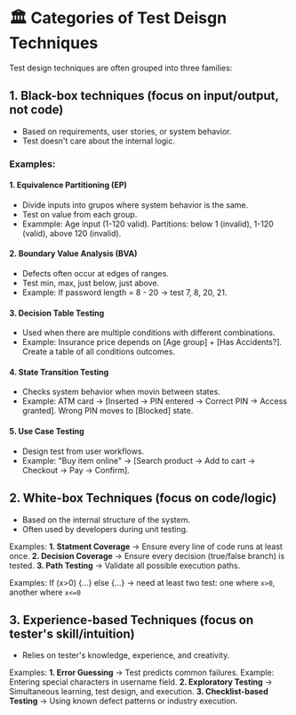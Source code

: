 # 🏛️ Categories of Test Deisgn Techniques

Test design techniques are often grouped into three families:

## 1. Black-box techniques (focus on input/output, not code)
- Based on requirements, user stories, or system behavior.
- Test doesn't care about the internal logic.

### Examples:
#### 1. Equivalence Partitioning (EP)
- Divide inputs into grupos where system behavior is the same.
- Test on value from each group.
- Exammple: Age input (1-120 valid). Partitions: below 1 (invalid), 1-120 (valid), above 120 (invalid).

#### 2. Boundary Value Analysis (BVA)
- Defects often occur at edges of ranges.
- Test min, max, just below, just above.
- Example: If password length = 8 - 20 -> test 7, 8, 20, 21.

#### 3. Decision Table Testing
- Used when there are multiple conditions with different combinations.
- Example: Insurance price depends on [Age group] + [Has Accidents?]. Create a table of all conditions outcomes.

#### 4. State Transition Testing
- Checks system behavior when movin between states.
- Example: ATM card -> [Inserted -> PIN entered -> Correct PIN -> Access granted].
Wrong PIN moves to [Blocked] state.

#### 5. Use Case Testing
- Design test from user workflows.
- Example: "Buy item online" -> [Search product -> Add to cart -> Checkout -> Pay -> Confirm].

## 2. White-box Techniques (focus on code/logic)
- Based on the internal structure of the system.
- Often used by developers during unit testing.

Examples: 
**1. Statment Coverage** -> Ensure every line of code runs at least once.
**2. Decision Coverage** -> Ensure every decision (true/false branch) is tested.
**3. Path Testing** -> Validate all possible execution paths.

Examples: If (x>0) {...} else {...} -> need at least two test: one where `x>0`, another where `x<=0`

## 3. Experience-based Techniques (focus on tester's skill/intuition)
- Relies on tester's knowledge, experience, and creativity.

Examples:
**1. Error Guessing** -> Test predicts common failures.
Example: Entering special characters in username field.
**2. Exploratory Testing** -> Simultaneous learning, test design, and execution.
**3. Checklist-based Testing** -> Using known defect patterns or industry execution.
